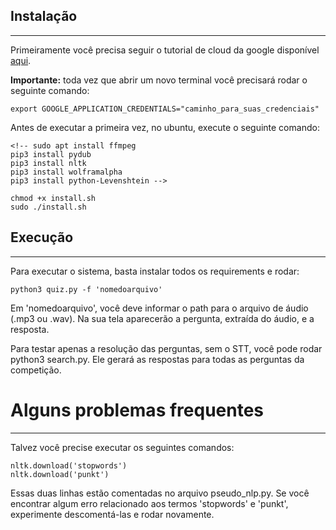 ## Instalação
----------

Primeiramente você precisa seguir o tutorial de cloud da google disponível [aqui](https://cloud.google.com/speech-to-text/docs/quickstart-client-libraries).

**Importante:** toda vez que abrir um novo terminal você precisará rodar o seguinte comando: 

`export GOOGLE_APPLICATION_CREDENTIALS="caminho_para_suas_credenciais"`

Antes de executar a primeira vez, no ubuntu, execute o seguinte comando: 

~~~
<!-- sudo apt install ffmpeg
pip3 install pydub
pip3 install nltk
pip3 install wolframalpha
pip3 install python-Levenshtein -->

chmod +x install.sh
sudo ./install.sh
~~~

## Execução
----------
Para executar o sistema, basta instalar todos os requirements e rodar:

~~~
python3 quiz.py -f 'nomedoarquivo'
~~~

Em 'nomedoarquivo', você deve informar o path para o arquivo de áudio (.mp3 ou .wav).
Na sua tela aparecerão a pergunta, extraída do áudio, e a resposta.

Para testar apenas a resolução das perguntas, sem o STT, você pode rodar python3 search.py.
Ele gerará as respostas para todas as perguntas da competição.

# Alguns problemas frequentes
---------
Talvez você precise executar os seguintes comandos:

~~~
nltk.download('stopwords')
nltk.download('punkt')
~~~

Essas duas linhas estão comentadas no arquivo pseudo_nlp.py. Se você encontrar algum erro relacionado aos termos 'stopwords' e 'punkt', experimente descomentá-las e rodar novamente.

